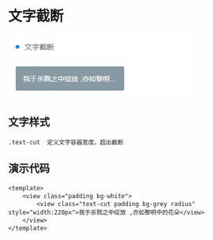 # 文字截断
![文字截断](images/fontCut.png)
## 文字样式
```
.text-cut  定义文字容器宽度，超出截断
```

## 演示代码

```
<template>
    <view class="padding bg-white">
        <view class="text-cut padding bg-grey radius" style="width:220px">我于杀戮之中绽放 ,亦如黎明中的花朵</view>
    </view>
</template>

```
